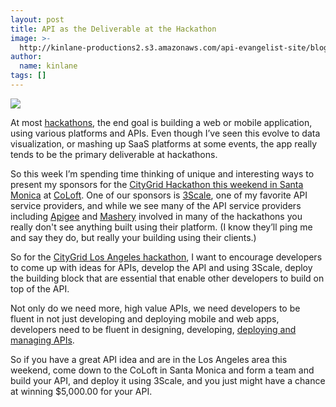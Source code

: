 ```yaml
---
layout: post
title: API as the Deliverable at the Hackathon
image: >-
  http://kinlane-productions2.s3.amazonaws.com/api-evangelist-site/blog/3scale-500.png
author:
  name: kinlane
tags: []
---
```

[![](http://kinlane-productions2.s3.amazonaws.com/api-evangelist-site/serviceproviders/3scale-logo.jpg)](http://www.3scale.net "deploying and managing APIs")

At most [hackathons](/events/ "Hackathons"), the end goal is building a web or mobile application, using various platforms and APIs. Even though I’ve seen this evolve to data visualization, or mashing up SaaS platforms at some events, the app really tends to be the primary deliverable at hackathons.

So this week I’m spending time thinking of unique and interesting ways to present my sponsors for the [CityGrid Hackathon this weekend in Santa Monica](http://citygridhackathonla.eventbrite.com/ "CityGrid hackathon this weekend in Santa Monica") at [CoLoft](http://www.coloft.com/ "CoLoft"). One of our sponsors is [3Scale](/serviceproviders/3scale.php "3Scale API Service Provider"), one of my favorite API service providers, and while we see many of the API service providers including [Apigee](/serviceproviders/apigee.php "Apigee") and [Mashery](/serviceproviders/mashery.php "Mashery") involved in many of the hackathons you really don't see anything built using their platform. (I know they’ll ping me and say they do, but really your building using their clients.)

So for the [CityGrid Los Angeles hackathon](http://citygridhackathonla.eventbrite.com/ "CityGrid Los Angeles Hackathon"), I want to encourage developers to come up with ideas for APIs, develop the API and using 3Scale, deploy the building block that are essential that enable other developers to build on top of the API.

Not only do we need more, high value APIs, we need developers to be fluent in not just developing and deploying mobile and web apps, developers need to be fluent in designing, developing, [deploying and managing APIs](http://www.3scale.net "deploying and managing APIs").

So if you have a great API idea and are in the Los Angeles area this weekend, come down to the CoLoft in Santa Monica and form a team and build your API, and deploy it using 3Scale, and you just might have a chance at winning $5,000.00 for your API.